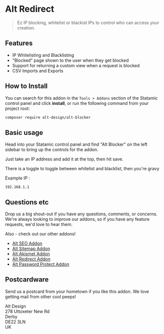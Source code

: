 # Alt Redirect

> Ez IP blocking, whitelist or blackist IPs to control who can access your creation.

## Features

- IP Whitelisting and Blacklisting
- "Blocked" page shown to the user when they get blocked
- Support for returning a custom view when a request is blocked
- CSV Imports and Exports

## How to Install

You can search for this addon in the `Tools > Addons` section of the Statamic control panel and click **install**, or run the following command from your project root:

``` bash
composer require alt-design/alt-blocker
```

## Basic usage

Head into your Statamic control panel and find "Alt Blocker" on the left sidebar to bring up the controls for the addon.

Just take an IP address and add it at the top, then hit save.

There is a toggle to toggle between whitelist and blacklist, then you're gravy

Example IP : 
```
192.168.1.1
```

## Questions etc

Drop us a big shout-out if you have any questions, comments, or concerns. We're always looking to improve our addons, so if you have any feature requests, we'd love to hear them.

Also - check out our other addons!
- [Alt SEO Addon](https://github.com/alt-design/Alt-SEO-Addon)
- [Alt Sitemap Addon](https://github.com/alt-design/Alt-Sitemap-Addon)
- [Alt Akismet Addon](https://github.com/alt-design/Alt-Akismet-Addon)
- [Alt Redirect Addon](https://github.com/alt-design/Alt-Redirect-Addon)
- [Alt Password Protect Addon](https://github.com/alt-design/Alt-Password-Protect-Addon)

## Postcardware

Send us a postcard from your hometown if you like this addon. We love getting mail from other cool peeps!

Alt Design  
278 Uttoxeter New Rd  
Derby  
DE22 3LN  
UK  

